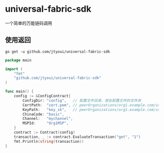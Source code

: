 # universal-fabric-sdk

一个简单的万能链码调用

## 使用返回

    go get -u github.com/jtyoui/universal-fabric-sdk

```go
package main

import (
	"fmt"
	"github.com/jtyoui/universal-fabric-sdk"
)

func main() {
	config := &ConfigContract{
		ConfigDir: "config",   // 配置文件目录，放在配置文件的文件夹
		CertPath:  "cert.pem", // peerOrganizations/org1.example.com/users/User1@org1.example.com/msp/signcerts/xxcert.pem
		KeyPath:   "key_sk",   // peerOrganizations/org1.example.com/users/User1@org1.example.com/msp/keystore/xx_sk
		ChinaCode: "basic",
		Channel:   "mychannel",
		MSPId:     "Org1MSP",
	}
	contract := Contract(config)
	transaction, _ := contract.EvaluateTransaction("get", "1")
	fmt.Println(string(transaction))
}
```